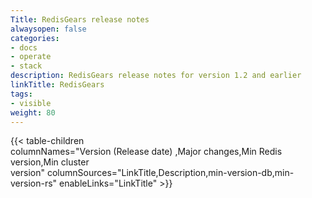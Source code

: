 ```yaml
---
Title: RedisGears release notes
alwaysopen: false
categories:
- docs
- operate
- stack
description: RedisGears release notes for version 1.2 and earlier
linkTitle: RedisGears
tags:
- visible
weight: 80
---
```

{{< table-children columnNames="Version&nbsp;(Release&nbsp;date)&nbsp;,Major&nbsp;changes,Min&nbsp;Redis<br/>version,Min&nbsp;cluster<br/>version" columnSources="LinkTitle,Description,min-version-db,min-version-rs" enableLinks="LinkTitle" >}}
